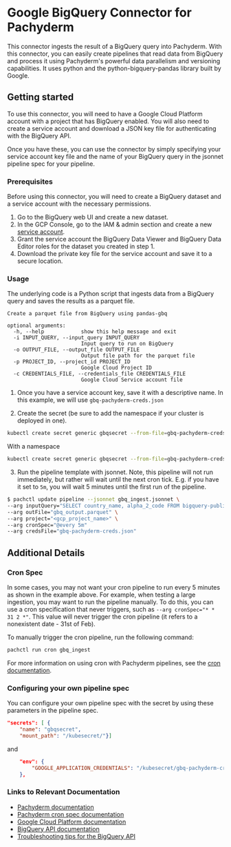# Google BigQuery Connector for Pachyderm
This connector ingests the result of a BigQuery query into Pachyderm. With this connector, you can easily create pipelines that read data from BigQuery and process it using Pachyderm's powerful data parallelism and versioning capabilities. It uses python and the python-bigquery-pandas library built by Google. 

## Getting started
To use this connector, you will need to have a Google Cloud Platform account with a project that has BigQuery enabled. You will also need to create a service account and download a JSON key file for authenticating with the BigQuery API.

Once you have these, you can use the connector by simply specifying your service account key file and the name of your BigQuery query in the jsonnet pipeline spec for your pipeline.

### Prerequisites
Before using this connector, you will need to create a BigQuery dataset and a service account with the necessary permissions.

1. Go to the BigQuery web UI and create a new dataset.
2. In the GCP Console, go to the IAM & admin section and create a new [service account](https://console.cloud.google.com/iam-admin/serviceaccounts/).
3. Grant the service account the BigQuery Data Viewer and BigQuery Data Editor roles for the dataset you created in step 1.
4. Download the private key file for the service account and save it to a secure location.

### Usage
The underlying code is a Python script that ingests data from a BigQuery query and saves the results as a parquet file.

```
Create a parquet file from BigQuery using pandas-gbq

optional arguments:
  -h, --help            show this help message and exit
  -i INPUT_QUERY, --input_query INPUT_QUERY
                        Input query to run on BigQuery
  -o OUTPUT_FILE, --output_file OUTPUT_FILE
                        Output file path for the parquet file
  -p PROJECT_ID, --project_id PROJECT_ID
                        Google Cloud Project ID
  -c CREDENTIALS_FILE, --credentials_file CREDENTIALS_FILE
                        Google Cloud Service account file
```

1. Once you have a service account key, save it with a descriptive name. In this example, we will use `gbq-pachyderm-creds.json`

2. Create the secret (be sure to add the namespace if your cluster is deployed in one).

```bash
kubectl create secret generic gbqsecret --from-file=gbq-pachyderm-creds.json
```
With a namespace
```bash
kubectl create secret generic gbqsecret --from-file=gbq-pachyderm-creds.json -n mynamespace
```

3. Run the pipeline template with jsonnet. Note, this pipeline will not run immediately, but rather will wait until the next cron tick. E.g. if you have it set to `5m`, you will wait 5 minutes until the first run of the pipeline. 

```bash
$ pachctl update pipeline --jsonnet gbq_ingest.jsonnet \
--arg inputQuery="SELECT country_name, alpha_2_code FROM bigquery-public-data.utility_us.country_code_iso WHERE alpha_2_code LIKE 'A%'" \
--arg outFile="gbq_output.parquet" \
--arg project="<gcp_project_name>" \
--arg cronSpec="@every 5m"
--arg credsFile="gbq-pachyderm-creds.json"
```

## Additional Details
### Cron Spec 
In some cases, you may not want your cron pipeline to run every 5 minutes as shown in the example above. For example, when testing a large ingestion, you may want to run the pipeline manually. To do this, you can use a cron specification that never triggers, such as `--arg cronSpec="* * 31 2 *"`. This value will never trigger the cron pipeline (it refers to a nonexistent date - 31st of Feb). 

To manually trigger the cron pipeline, run the following command:
```bash
pachctl run cron gbq_ingest 
```

For more information on using cron with Pachyderm pipelines, see the [cron documentation](https://docs.pachyderm.com/2.4.x/concepts/pipeline-concepts/pipeline/cron/). 

### Configuring your own pipeline spec
You can configure your own pipeline spec with the secret by using these parameters in the pipeline spec. 

```json
"secrets": [ {
    "name": "gbqsecret",
    "mount_path": "/kubesecret/"}]
```
and
```json
    "env": {
        "GOOGLE_APPLICATION_CREDENTIALS": "/kubesecret/gbq-pachyderm-creds.json"
    },
```

### Links to Relevant Documentation
- [Pachyderm documentation](https://docs.pachyderm.com/)
- [Pachyderm cron spec documentation](https://docs.pachyderm.com/2.4.x/concepts/pipeline-concepts/pipeline/cron/)
- [Google Cloud Platform documentation](https://cloud.google.com/docs)
- [BigQuery API documentation](https://cloud.google.com/bigquery/docs/reference/rest/)
- [Troubleshooting tips for the BigQuery API](https://cloud.google.com/bigquery/troubleshooting-errors)